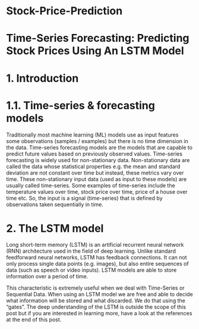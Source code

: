 # Stock-Price-Prediction
# Time-Series Forecasting: Predicting Stock Prices Using An LSTM Model

# 1. Introduction
# 1.1. Time-series & forecasting models
Traditionally most machine learning (ML) models use as input features some observations (samples / examples) but there is no time dimension in the data.
Time-series forecasting models are the models that are capable to predict future values based on previously observed values. Time-series forecasting is widely used for non-stationary data. Non-stationary data are called the data whose statistical properties e.g. the mean and standard deviation are not constant over time but instead, these metrics vary over time.
These non-stationary input data (used as input to these models) are usually called time-series. Some examples of time-series include the temperature values over time, stock price over time, price of a house over time etc. So, the input is a signal (time-series) that is defined by observations taken sequentially in time.

# 2. The LSTM model
Long short-term memory (LSTM) is an artificial recurrent neural network (RNN) architecture used in the field of deep learning. Unlike standard feedforward neural networks, LSTM has feedback connections. It can not only process single data points (e.g. images), but also entire sequences of data (such as speech or video inputs).
LSTM models are able to store information over a period of time.

This characteristic is extremely useful when we deal with Time-Series or Sequential Data. When using an LSTM model we are free and able to decide what information will be stored and what discarded. We do that using the “gates”. The deep understanding of the LSTM is outside the scope of this post but if you are interested in learning more, have a look at the references at the end of this post.
